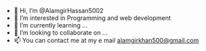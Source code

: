 - 👋 Hi, I’m @AlamgirHassan5002
- 👀 I’m interested in Programming and web development
- 🌱 I’m currently learning ...
- 💞️ I’m looking to collaborate on ...
- 📫 You can contact me at my e mail alamgirkhan500@gmail.com

<!---
AlamgirHassan5002/AlamgirHassan5002 is a ✨ special ✨ repository because its `README.md` (this file) appears on your GitHub profile.
You can click the Preview link to take a look at your changes.
--->
